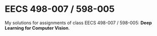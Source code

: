 # EECS 498-007 / 598-005
My solutions for assignments of class EECS 498-007 / 598-005: **Deep Learning for Computer Vision**. 
